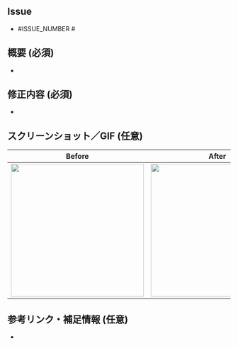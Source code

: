 ## Issue
- #ISSUE_NUMBER #

## 概要 (必須)
<!-- このPRの目的や解決する問題を簡潔に記述してください -->
- 

## 修正内容 (必須)
<!-- 変更点や追加した機能の詳細を記載してください -->
- 

## スクリーンショット／GIF (任意)
<!-- UI/UXの変更がある場合はBefore/Afterを記載してください -->
|           Before           |           After            |
|:--------------------------:|:--------------------------:|
| <img src="" width="300" /> | <img src="" width="300" /> |

## 参考リンク・補足情報 (任意)
<!-- 関連するチケットやドキュメント、補足情報があれば記載してください -->
- 
